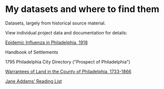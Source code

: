 # My datasets and where to find them
Datasets, largely from historical source material. 

View individual project data and documentation for details:

[Epidemic Influenza in Philadelphia, 1918](https://github.com/cynthiaheider/projects/tree/master/influenza1918)

Handbook of Settlements

1795 Philadelphia City Directory ("Prospect of Philadelphia")

[Warrantees of Land in the County of Philadelphia, 1733-1866](https://github.com/cynthiaheider/projects/tree/master/philadelphiawarrantees)

[Jane Addams' Reading List](https://github.com/cynthiaheider/projects/tree/master/janeaddamsreadinglist)
